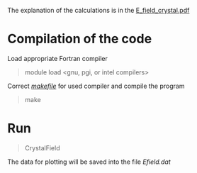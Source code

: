 
The explanation of the calculations is in the [E_field_crystal.pdf](https://github.com/Dmitry-Skachkov/Crystal-Field-Mn12-C6H4F/blob/main/src/E_field_crystal.pdf)

# Compilation of the code

Load appropriate Fortran compiler
> module load <gnu, pgi, or intel compilers>

Correct [*makefile*](https://github.com/Dmitry-Skachkov/Crystal-Field-Mn12-C6H4F/blob/main/src/makefile) for used compiler and compile the program

> make

# Run 

> CrystalField

The data for plotting will be saved into the file *Efield.dat*
